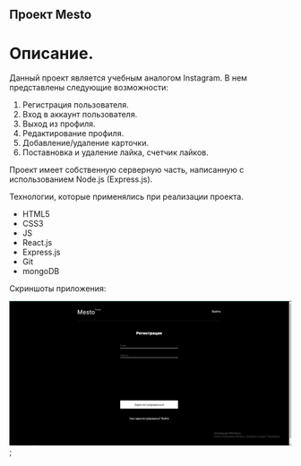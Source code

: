 ## Проект Mesto

# Описание.

Данный проект является учебным аналогом Instagram. В нем представлены следующие возможности:

1. Регистрация пользователя.
2. Вход в аккаунт пользователя.
3. Выход из профиля.
4. Редактирование профиля.
5. Добавление/удаление карточки.
6. Поставновка и удаление лайка, счетчик лайков.

Проект имеет собственную серверную часть, написанную с использованием Node.js (Express.js).

Технологии, которые применялись при реализации проекта.

- HTML5
- CSS3
- JS
- React.js
- Express.js
- Git
- mongoDB

Скриншоты приложения: 

![Регистрация](SignUpPage.png);
